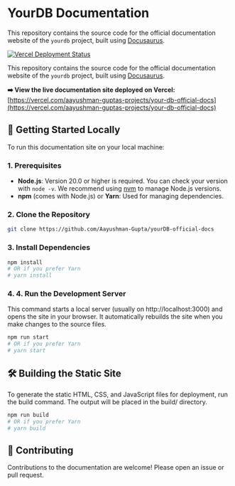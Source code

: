 # YourDB Documentation

This repository contains the source code for the official documentation website of the `yourdb` project, built using [Docusaurus](https://docusaurus.io/).

[![Vercel Deployment Status](https://your-db-official-docs.vercel.app/)](https://your-db-official-docs.vercel.app/)

This repository contains the source code for the official documentation website of the `yourdb` project, built using [Docusaurus](https://docusaurus.io/).

**➡️ View the live documentation site deployed on Vercel:** [https://vercel.com/aayushman-guptas-projects/your-db-official-docs](https://vercel.com/aayushman-guptas-projects/your-db-official-docs)

## 🚀 Getting Started Locally

To run this documentation site on your local machine:

### 1. Prerequisites

* **Node.js**: Version 20.0 or higher is required. You can check your version with `node -v`. We recommend using [nvm](https://github.com/nvm-sh/nvm) to manage Node.js versions.
* **npm** (comes with Node.js) or **Yarn**: Used for managing dependencies.

### 2. Clone the Repository

```bash
git clone https://github.com/Aayushman-Gupta/yourDB-official-docs
```

### 3. Install Dependencies
```bash
npm install
# OR if you prefer Yarn
# yarn install
```

### 4. 4. Run the Development Server
This command starts a local server (usually on http://localhost:3000) and opens the site in your browser. It automatically rebuilds the site when you make changes to the source files.

```bash
npm run start
# OR if you prefer Yarn
# yarn start
```

##  🛠️ Building the Static Site
To generate the static HTML, CSS, and JavaScript files for deployment, run the build command. The output will be placed in the build/ directory.

```bash
npm run build
# OR if you prefer Yarn
# yarn build
```

##  🤝 Contributing
Contributions to the documentation are welcome! Please open an issue or pull request.
